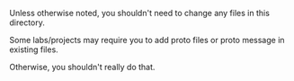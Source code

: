 Unless otherwise noted, you shouldn't need to change any files in this directory.

Some labs/projects may require you to add proto files or proto message in existing files. 

Otherwise, you shouldn't really do that.
